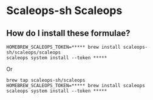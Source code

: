 # Scaleops-sh Scaleops

## How do I install these formulae?

```shell
HOMEBREW_SCALEOPS_TOKEN=***** brew install scaleops-sh/scaleops/scaleops
scaleops system install --token *****
```

Or
```shell
brew tap scaleops-sh/scaleops
HOMEBREW_SCALEOPS_TOKEN=***** brew install scaleops
scaleops system install --token *****
```
